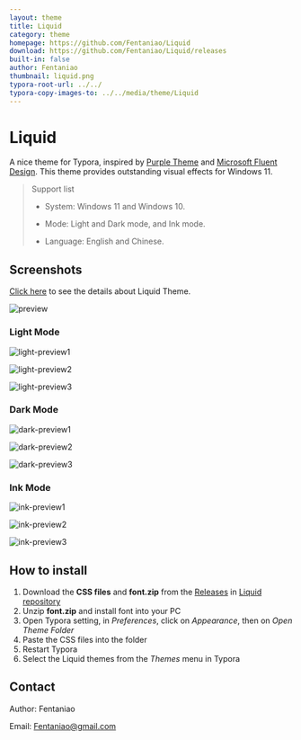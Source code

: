 ```yaml
---
layout: theme
title: Liquid
category: theme
homepage: https://github.com/Fentaniao/Liquid
download: https://github.com/Fentaniao/Liquid/releases
built-in: false
author: Fentaniao
thumbnail: liquid.png
typora-root-url: ../../
typora-copy-images-to: ../../media/theme/Liquid
---
```

# Liquid

A nice theme for Typora, inspired by [Purple Theme](https://github.com/hliu202/typora-purple-theme) and [Microsoft Fluent Design](https://www.microsoft.com/design/fluent/#/). This theme provides outstanding visual effects for Windows 11.

> Support list
>
> - System: Windows 11 and Windows 10.
> 
> - Mode: Light and Dark mode, and Ink mode.
>
> - Language: English and Chinese.

## Screenshots

[Click here](https://github.com/Fentaniao/Liquid/blob/main/Preview.md) to see the details about Liquid Theme.

![preview](/media/theme/liquid/preview.png)

### Light Mode

![light-preview1](/media/theme/liquid/light-preview1.png)

![light-preview2](/media/theme/liquid/light-preview2.png)

![light-preview3](/media/theme/liquid/light-preview3.png)

### Dark Mode

![dark-preview1](/media/theme/liquid/dark-preview1.png)

![dark-preview2](/media/theme/liquid/dark-preview2.png)

![dark-preview3](/media/theme/liquid/dark-preview3.png)

### Ink Mode

![ink-preview1](/media/theme/liquid/ink-preview1.png)

![ink-preview2](/media/theme/liquid/ink-preview2.png)

![ink-preview3](/media/theme/liquid/ink-preview3.png)

## How to install

1. Download the **CSS files** and **font.zip** from the [Releases](https://github.com/Fentaniao/Liquid/releases) in [Liquid repository](https://github.com/Fentaniao/Liquid/)
1. Unzip **font.zip** and install font into your PC
2. Open Typora setting, in *Preferences*, click on *Appearance*, then on *Open Theme Folder*
3. Paste the CSS files into the folder
4. Restart Typora
4. Select the Liquid themes from the *Themes* menu in Typora

## Contact

Author: Fentaniao

Email: Fentaniao@gmail.com
